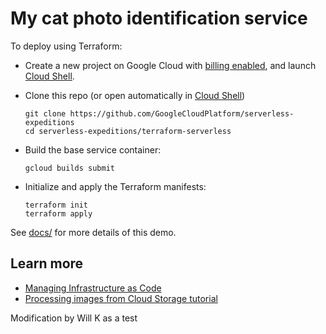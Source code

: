 # My cat photo identification service

To deploy using Terraform:

 * Create a new project on Google Cloud with [billing enabled](https://cloud.google.com/billing/docs/how-to/modify-project), and launch [Cloud Shell](https://cloud.google.com/shell/docs/using-cloud-shell).
 * Clone this repo (or open automatically in [Cloud Shell][shell_link])

    ```shell
    git clone https://github.com/GoogleCloudPlatform/serverless-expeditions 
    cd serverless-expeditions/terraform-serverless
    ```

  * Build the base service container:

    ```
    gcloud builds submit
    ```

  * Initialize and apply the Terraform manifests: 

    ```
    terraform init
    terraform apply
    ```

See [docs/](docs/) for more details of this demo. 


## Learn more

 * [Managing Infrastructure as Code](https://cloud.google.com/solutions/managing-infrastructure-as-code)
 * [Processing images from Cloud Storage tutorial ](https://cloud.google.com/run/docs/tutorials/image-processing)


[shell_img]: http://gstatic.com/cloudssh/images/open-btn.png
[shell_link]: https://console.cloud.google.com/cloudshell/open?git_repo=https://github.com/GoogleCloudPlatform/serverless-expeditions&page=editor&open_in_editor=terraform-serverless/README.md

Modification by Will K as a test
